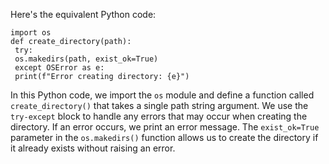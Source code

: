 Here's the equivalent Python code:
```
import os
def create_directory(path):
 try:
 os.makedirs(path, exist_ok=True)
 except OSError as e:
 print(f"Error creating directory: {e}")
```
In this Python code, we import the `os` module and define a function called `create_directory()` that takes a single path string argument. We use the `try-except` block to handle any errors that may occur when creating the directory. If an error occurs, we print an error message. The `exist_ok=True` parameter in the `os.makedirs()` function allows us to create the directory if it already exists without raising an error.


